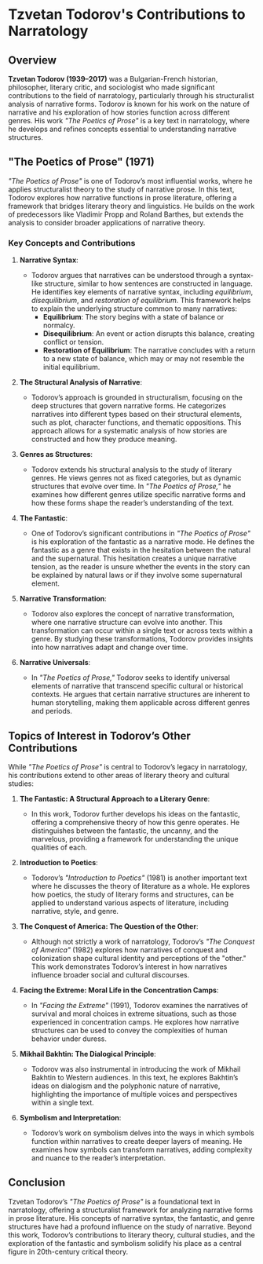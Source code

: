 # Tzvetan Todorov's Contributions to Narratology

## Overview

**Tzvetan Todorov (1939–2017)** was a Bulgarian-French historian, philosopher, literary critic, and sociologist who made significant contributions to the field of narratology, particularly through his structuralist analysis of narrative forms. Todorov is known for his work on the nature of narrative and his exploration of how stories function across different genres. His work *"The Poetics of Prose"* is a key text in narratology, where he develops and refines concepts essential to understanding narrative structures.

## "The Poetics of Prose" (1971)

*"The Poetics of Prose"* is one of Todorov’s most influential works, where he applies structuralist theory to the study of narrative prose. In this text, Todorov explores how narrative functions in prose literature, offering a framework that bridges literary theory and linguistics. He builds on the work of predecessors like Vladimir Propp and Roland Barthes, but extends the analysis to consider broader applications of narrative theory.

### Key Concepts and Contributions

1. **Narrative Syntax**:
   - Todorov argues that narratives can be understood through a syntax-like structure, similar to how sentences are constructed in language. He identifies key elements of narrative syntax, including *equilibrium*, *disequilibrium*, and *restoration of equilibrium*. This framework helps to explain the underlying structure common to many narratives:
     - **Equilibrium**: The story begins with a state of balance or normalcy.
     - **Disequilibrium**: An event or action disrupts this balance, creating conflict or tension.
     - **Restoration of Equilibrium**: The narrative concludes with a return to a new state of balance, which may or may not resemble the initial equilibrium.

2. **The Structural Analysis of Narrative**:
   - Todorov’s approach is grounded in structuralism, focusing on the deep structures that govern narrative forms. He categorizes narratives into different types based on their structural elements, such as plot, character functions, and thematic oppositions. This approach allows for a systematic analysis of how stories are constructed and how they produce meaning.

3. **Genres as Structures**:
   - Todorov extends his structural analysis to the study of literary genres. He views genres not as fixed categories, but as dynamic structures that evolve over time. In *"The Poetics of Prose,"* he examines how different genres utilize specific narrative forms and how these forms shape the reader’s understanding of the text.

4. **The Fantastic**:
   - One of Todorov’s significant contributions in *"The Poetics of Prose"* is his exploration of the fantastic as a narrative mode. He defines the fantastic as a genre that exists in the hesitation between the natural and the supernatural. This hesitation creates a unique narrative tension, as the reader is unsure whether the events in the story can be explained by natural laws or if they involve some supernatural element.

5. **Narrative Transformation**:
   - Todorov also explores the concept of narrative transformation, where one narrative structure can evolve into another. This transformation can occur within a single text or across texts within a genre. By studying these transformations, Todorov provides insights into how narratives adapt and change over time.

6. **Narrative Universals**:
   - In *"The Poetics of Prose,"* Todorov seeks to identify universal elements of narrative that transcend specific cultural or historical contexts. He argues that certain narrative structures are inherent to human storytelling, making them applicable across different genres and periods.

## Topics of Interest in Todorov’s Other Contributions

While *"The Poetics of Prose"* is central to Todorov’s legacy in narratology, his contributions extend to other areas of literary theory and cultural studies:

1. **The Fantastic: A Structural Approach to a Literary Genre**:
   - In this work, Todorov further develops his ideas on the fantastic, offering a comprehensive theory of how this genre operates. He distinguishes between the fantastic, the uncanny, and the marvelous, providing a framework for understanding the unique qualities of each.

2. **Introduction to Poetics**:
   - Todorov’s *"Introduction to Poetics"* (1981) is another important text where he discusses the theory of literature as a whole. He explores how poetics, the study of literary forms and structures, can be applied to understand various aspects of literature, including narrative, style, and genre.

3. **The Conquest of America: The Question of the Other**:
   - Although not strictly a work of narratology, Todorov’s *"The Conquest of America"* (1982) explores how narratives of conquest and colonization shape cultural identity and perceptions of the "other." This work demonstrates Todorov’s interest in how narratives influence broader social and cultural discourses.

4. **Facing the Extreme: Moral Life in the Concentration Camps**:
   - In *"Facing the Extreme"* (1991), Todorov examines the narratives of survival and moral choices in extreme situations, such as those experienced in concentration camps. He explores how narrative structures can be used to convey the complexities of human behavior under duress.

5. **Mikhail Bakhtin: The Dialogical Principle**:
   - Todorov was also instrumental in introducing the work of Mikhail Bakhtin to Western audiences. In this text, he explores Bakhtin’s ideas on dialogism and the polyphonic nature of narrative, highlighting the importance of multiple voices and perspectives within a single text.

6. **Symbolism and Interpretation**:
   - Todorov’s work on symbolism delves into the ways in which symbols function within narratives to create deeper layers of meaning. He examines how symbols can transform narratives, adding complexity and nuance to the reader’s interpretation.

## Conclusion

Tzvetan Todorov’s *"The Poetics of Prose"* is a foundational text in narratology, offering a structuralist framework for analyzing narrative forms in prose literature. His concepts of narrative syntax, the fantastic, and genre structures have had a profound influence on the study of narrative. Beyond this work, Todorov’s contributions to literary theory, cultural studies, and the exploration of the fantastic and symbolism solidify his place as a central figure in 20th-century critical theory.
